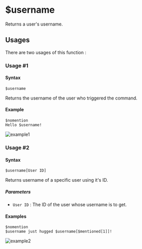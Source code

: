# $username
Returns a user's username.

## Usages
There are two usages of this function :

### Usage #1
#### Syntax
```
$username
```
Returns the username of the user who triggered the command.

#### Example
```
$nomention
Hello $username!
```
![example1](https://user-images.githubusercontent.com/69215413/114783581-fc88e180-9d47-11eb-91a6-02e60b20fcf4.png)

### Usage #2
#### Syntax
```
$username[User ID]
```
Returns username of a specific user using it's ID.

##### Parameters
- `User ID` : The ID of the user whose username is to get.

#### Examples
```
$nomention
$username just hugged $username[$mentioned[1]]!
```
![example2](https://user-images.githubusercontent.com/69215413/114783383-f430a680-9d47-11eb-91e5-6ade1c6ef234.png)
